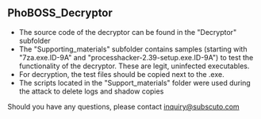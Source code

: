 ## PhoBOSS_Decryptor
* The source code of the decryptor can be found in the "Decryptor" subfolder
* The "Supporting_materials" subfolder contains samples (starting with "7za.exe.ID-9A" and "processhacker-2.39-setup.exe.ID-9A") to test the functionality of the decryptor. These are legit, uninfected executables.  
* For decryption, the test files should be copied next to the .exe.
* The scripts located in the "Support_materials" folder were used during the attack to delete logs and shadow copies

Should you have any questions, please contact inquiry@subscuto.com
